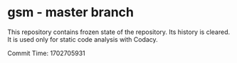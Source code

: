 # gsm - master branch

This repository contains frozen state of the repository.
Its history is cleared. It is used only for static code
analysis with Codacy.

Commit Time: 1702705931